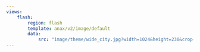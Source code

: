 ```yaml
---
views:
    flash:
        region: flash
        template: anax/v2/image/default
        data:
            src: "image/theme/wide_city.jpg?width=1024&height=230&crop-to-fit&area=0,0,20,0"
---
```

